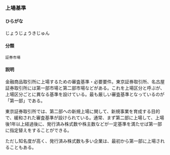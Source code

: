 <div style="display:none;">

## [あ行](securities-terms?id=あ行)
## [か行](securities-terms?id=か行)
## [さ行](securities-terms?id=さ行)

</div>

### 上場基準

#### ひらがな

じょうじょうきじゅん

#### 分類

`証券市場`

#### 説明

金融商品取引所に上場するための審査基準・必要要件。東京証券取引所、名古屋証券取引所には第一部市場と第二部市場などがある。これを上場区分と呼ぶが、上場区分ごとに異なる基準を設けている。最も厳しい審査基準となっているのが「第一部」である。
 
東京証券取引所では、第二部への新規上場に関して、新規事業を育成する目的で、緩和された審査基準が設けられている。通常、まず第二部に上場して、上場後1年以上経過後に、発行済み株式数や株主数などが一定基準を満たせば第一部に指定替えをすることができる。
 
ただし知名度が高く、発行済み株式数も多い企業は、最初から第一部に上場されることもある。

<div style="display:none;">

## [た行](securities-terms?id=た行)
## [な行](securities-terms?id=な行)
## [は行](securities-terms?id=は行)
## [ま行](securities-terms?id=ま行)
## [や行](securities-terms?id=や行)
## [ら行](securities-terms?id=ら行)
## [わ行](securities-terms?id=わ行)
## [英数字・記号](securities-terms?id=英数字・記号)

</div>

